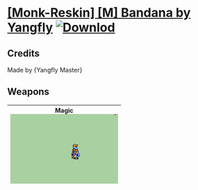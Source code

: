 # [\[Monk-Reskin\] \[M\] Bandana by Yangfly](./) [![Downlod](https://img.shields.io/badge/Download--red?style=social&logo=github)](https://minhaskamal.github.io/DownGit/#/home?url=https://github.com/Klokinator/FE-Repo/tree/main/Battle%20Animations%2FMagi%20-%20Holy-Type%2F%5BMonk-Reskin%5D%20%5BM%5D%20Bandana%20by%20Yangfly)
## Credits

Made by {Yangfly Master}

## Weapons

| <b>Magic</b><br/><img alt="Magic animation" src="./6.%20Magic/Magic.gif"/> |
| :---: |
